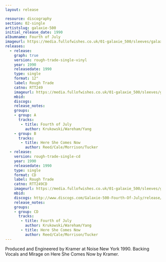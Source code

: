 ```yaml
---
layout: release

resource: discography
section: 02-single
artistslug: galaxie-500
initial_release_date: 1990
albumname: Fourth of July
imageurl: https://media.fullofwishes.co.uk/01-galaxie_500/sleeves/galaxie-500-fourth-of-july-rtt249.jpg
releases:
  - release:
    graph: true
    version: rough-trade-single-vinyl
    year: 1990
    releasedate: 1990
    type: single
    format: 12"
    label: Rough Trade
    catno: RTT249
    imageurl: https://media.fullofwishes.co.uk/01-galaxie_500/sleeves/galaxie-500-fourth-of-july-rtt249.jpg
    mbid:
    discogs:
    release_notes:
    groups:
    - group: A
      tracks:
       - title: Fourth of July
         author: Krukowski/Wareham/Yang
    - group: B
      tracks:
       - title: Here She Comes Now
         author: Reed/Cale/Morrison/Tucker
  - release:
    version: rough-trade-single-cd
    year: 1990
    releasedate: 1990
    type: single
    format: CD
    label: Rough Trade
    catno: RTT249CD
    imageurl: https://media.fullofwishes.co.uk/01-galaxie_500/sleeves/galaxie-500-fourth-of-july-rtt249.jpg
    mbid:
    discogs: http://www.discogs.com/Galaxie-500-Fourth-Of-July/release/921392
    release_notes:
    groups:
    - group: CD
      tracks:
       - title: Fourth of July
         author: Krukowski/Wareham/Yang
       - title: Here She Comes Now
         author: Reed/Cale/Morrison/Tucker
---
```

Produced and Engineered by Kramer at Noise New York 1990.
Backing Vocals and Mirage on Here She Comes Now by Kramer.
